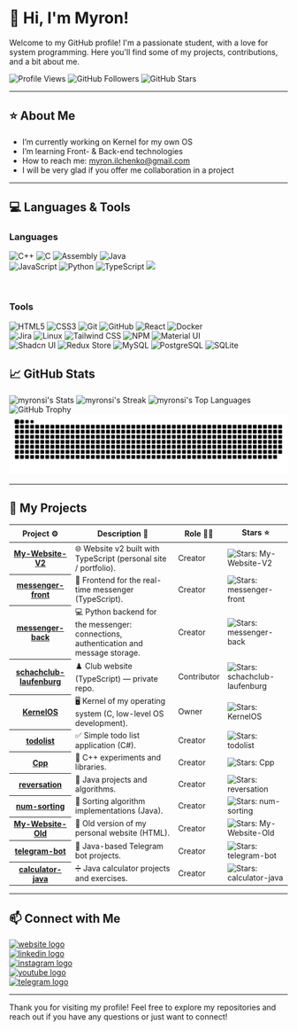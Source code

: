 # 👋 Hi, I'm Myron! 

Welcome to my GitHub profile! I'm a passionate student, with a love for system programming. Here you'll find some of my projects, contributions, and a bit about me.

![Profile Views](https://komarev.com/ghpvc/?username=myronsi&color=blue&style=for-the-badge)
![GitHub Followers](https://img.shields.io/github/followers/myronsi?label=Followers&style=for-the-badge&color=%23039e7a)
![GitHub Stars](https://img.shields.io/github/stars/myronsi?label=Stars&style=for-the-badge&color=%f6ff00) 

---

## ⭐ About Me

-  I’m currently working on Kernel for my own OS
-  I’m learning Front- & Back-end technologies
-  How to reach me: myron.ilchenko@gmail.com
-  I will be very glad if you offer me collaboration in a project

---

## 💻 Languages & Tools

### Languages
<p>
  <img src="https://img.shields.io/badge/-C++-00599C?style=flat&logo=c%2B%2B&logoColor=white" alt="C++" height="30">
  <img src="https://img.shields.io/badge/-C-A8B9CC?style=flat&logo=c&logoColor=black" alt="C" height="30">
  <img src="https://img.shields.io/badge/-Assembly-6E4C13?style=flat&logo=assemblyscript&logoColor=white" alt="Assembly" height="30">
  <img src="https://img.shields.io/badge/-Java-ED8B00?style=flat&logo=openjdk&logoColor=white" alt="Java" height="30"><br>
  <img src="https://img.shields.io/badge/-JavaScript-F7DF1E?style=flat&logo=javascript&logoColor=black" alt="JavaScript" height="30">
  <img src="https://img.shields.io/badge/-Python-3776AB?style=flat&logo=python&logoColor=white" alt="Python" height="30">
  <img src="https://img.shields.io/badge/-TypeScript-3178C6?style=flat&logo=typescript&logoColor=white" alt="TypeScript" height="30">
  <img src="https://img.shields.io/badge/-SQL-336791?style=flat&logo=postgresql&logoColor=white" height="30">
</p>
<br>

### Tools
<p>
  <img src="https://img.shields.io/badge/-HTML5-E34F26?style=flat&logo=html5&logoColor=white" alt="HTML5" height="30">
  <img src="https://img.shields.io/badge/-CSS3-1572B6?style=flat&logo=css3&logoColor=white" alt="CSS3" height="30">
  <img src="https://img.shields.io/badge/-Git-F05032?style=flat&logo=git&logoColor=white" alt="Git" height="30">
  <img src="https://img.shields.io/badge/-GitHub-181717?style=flat&logo=github&logoColor=white" alt="GitHub" height="30">
  <img src="https://img.shields.io/badge/-React-61DAFB?style=flat&logo=react&logoColor=black" alt="React" height="30">
  <img src="https://img.shields.io/badge/-Docker-2496ED?style=flat&logo=docker&logoColor=white" alt="Docker" height="30"><br>
  <img src="https://img.shields.io/badge/-Jira-0052CC?style=flat&logo=jira&logoColor=white" alt="Jira" height="30">
  <img src="https://img.shields.io/badge/-Linux-000000?style=flat&logo=linux&logoColor=white" alt="Linux" height="30">
  <img src="https://img.shields.io/badge/-Tailwind%20CSS-06B6D4?style=flat&logo=tailwindcss&logoColor=white" alt="Tailwind CSS" height="30">
  <img src="https://img.shields.io/badge/-NPM-CB3837?style=flat&logo=npm&logoColor=white" alt="NPM" height="30">
  <img src="https://img.shields.io/badge/-Material%20UI-007FFF?style=flat&logo=mui&logoColor=white" alt="Material UI" height="30"><br>
  <img src="https://img.shields.io/badge/-Shadcn%20UI-111827?style=flat&logo=shadcnui&logoColor=white" alt="Shadcn UI" height="30">
  <img src="https://img.shields.io/badge/-Redux%20Store-764ABC?style=flat&logo=redux&logoColor=white" alt="Redux Store" height="30">
  <img src="https://img.shields.io/badge/-MySQL-4479A1?style=flat&logo=mysql&logoColor=white" alt="MySQL" height="30">
  <img src="https://img.shields.io/badge/-PostgreSQL-336791?style=flat&logo=postgresql&logoColor=white" alt="PostgreSQL" height="30">
  <img src="https://img.shields.io/badge/-SQLite-003B57?style=flat&logo=sqlite&logoColor=white" alt="SQLite" height="30">
</p>

## 📈 GitHub Stats

<picture>
  <source media="(prefers-color-scheme: dark)" srcset="https://github-readme-stats.vercel.app/api?username=myronsi&theme=vue-dark&show_icons=true&hide_border=false&count_private=true">
  <source media="(prefers-color-scheme: light)" srcset="https://github-readme-stats.vercel.app/api?username=myronsi&theme=default&show_icons=true&hide_border=false&count_private=true">
  <img alt="myronsi's Stats" src="https://github-readme-stats.vercel.app/api?username=myronsi&theme=vue-dark&show_icons=true&hide_border=false&count_private=true">
</picture>

<picture>
  <source media="(prefers-color-scheme: dark)" srcset="https://github-readme-streak-stats.herokuapp.com/?user=myronsi&theme=vue-dark&hide_border=false">
  <source media="(prefers-color-scheme: light)" srcset="https://github-readme-streak-stats.herokuapp.com/?user=myronsi&theme=default&hide_border=false">
  <img alt="myronsi's Streak" src="https://github-readme-streak-stats.herokuapp.com/?user=myronsi&theme=vue-dark&hide_border=false">
</picture>

<picture>
  <source media="(prefers-color-scheme: dark)" srcset="https://github-readme-stats.vercel.app/api/top-langs/?username=myronsi&theme=vue-dark&show_icons=true&hide_border=false&layout=compact">
  <source media="(prefers-color-scheme: light)" srcset="https://github-readme-stats.vercel.app/api/top-langs/?username=myronsi&theme=default&show_icons=true&hide_border=false&layout=compact">
  <img alt="myronsi's Top Languages" src="https://github-readme-stats.vercel.app/api/top-langs/?username=myronsi&theme=vue-dark&show_icons=true&hide_border=false&layout=compact">
</picture>

<picture>
  <source media="(prefers-color-scheme: dark)" srcset="https://github-profile-trophy.vercel.app/?username=myronsi&theme=radical&no-frame=true&rank=-C,-?">
  <source media="(prefers-color-scheme: light)" srcset="https://github-profile-trophy.vercel.app/?username=myronsi&theme=flat&no-frame=true&rank=-C,-?">
  <img alt="GitHub Trophy" src="https://github-profile-trophy.vercel.app/?username=myronsi&theme=radical&no-frame=true&rank=-C,-?">
</picture>

<picture>
  <source media="(prefers-color-scheme: dark)" srcset="https://github.com/myronsi/myronsi/blob/output/github-snake-dark.svg">
  <source media="(prefers-color-scheme: light)" srcset="https://github.com/myronsi/myronsi/blob/output/github-snake.svg">
  <img alt="snake gif" src="https://github.com/myronsi/myronsi/blob/output/github-snake-dark.svg">
</picture>


---

## 📂 My Projects

<table width="100%">
	<thead>
		<th span="col">Project ⚙️</th>
		<th span="col">Description 📝</th>
		<th span="col">Role 👷‍♂️</th>
		<th span="col">Stars ⭐</th>
	</thead>
	<tbody>
    <tr>
      <th span="row"><a href="https://github.com/myronsi/My-Website-V2">My-Website-V2</a></th>
      <td>🌐 Website v2 built with TypeScript (personal site / portfolio).</td>
      <td>Creator</td>
      <td><img alt="Stars: My-Website-V2" src="https://img.shields.io/github/stars/myronsi/My-Website-V2" /></td>
    </tr>
    <tr>
      <th span="row"><a href="https://github.com/myronsi/messenger-front">messenger-front</a></th>
      <td>🧩 Frontend for the real-time messenger (TypeScript).</td>
      <td>Creator</td>
      <td><img alt="Stars: messenger-front" src="https://img.shields.io/github/stars/myronsi/messenger-front" /></td>
    </tr>
    <tr>
      <th span="row"><a href="https://github.com/myronsi/messenger-back">messenger-back</a></th>
      <td>💻 Python backend for the messenger: connections, authentication and message storage.</td>
      <td>Creator</td>
      <td><img alt="Stars: messenger-back" src="https://img.shields.io/github/stars/myronsi/messenger-back" /></td>
    </tr>
    <tr>
      <th span="row"><a href="https://github.com/myronsi/schachclub-laufenburg">schachclub-laufenburg</a></th>
      <td>♟️ Club website (TypeScript) — private repo.</td>
      <td>Contributor</td>
      <td><img alt="Stars: schachclub-laufenburg" src="https://img.shields.io/github/stars/myronsi/schachclub-laufenburg" /></td>
    </tr>
    <tr>
      <th span="row"><a href="https://github.com/myronsi/KernelOS">KernelOS</a></th>
      <td>🖥️ Kernel of my operating system (C, low-level OS development).</td>
      <td>Owner</td>
      <td><img alt="Stars: KernelOS" src="https://img.shields.io/github/stars/myronsi/KernelOS" /></td>
    </tr>
    <tr>
      <th span="row"><a href="https://github.com/myronsi/todolist">todolist</a></th>
      <td>✅ Simple todo list application (C#).</td>
      <td>Creator</td>
      <td><img alt="Stars: todolist" src="https://img.shields.io/github/stars/myronsi/todolist" /></td>
    </tr>
    <tr>
      <th span="row"><a href="https://github.com/myronsi/Cpp">Cpp</a></th>
      <td>💠 C++ experiments and libraries.</td>
      <td>Creator</td>
      <td><img alt="Stars: Cpp" src="https://img.shields.io/github/stars/myronsi/Cpp" /></td>
    </tr>
    <tr>
      <th span="row"><a href="https://github.com/myronsi/reversation">reversation</a></th>
      <td>🔁 Java projects and algorithms.</td>
      <td>Creator</td>
      <td><img alt="Stars: reversation" src="https://img.shields.io/github/stars/myronsi/reversation" /></td>
    </tr>
    <tr>
      <th span="row"><a href="https://github.com/myronsi/num-sorting">num-sorting</a></th>
      <td>🔢 Sorting algorithm implementations (Java).</td>
      <td>Creator</td>
      <td><img alt="Stars: num-sorting" src="https://img.shields.io/github/stars/myronsi/num-sorting" /></td>
    </tr>
    <tr>
      <th span="row"><a href="https://github.com/myronsi/My-Website-Old">My-Website-Old</a></th>
      <td>📜 Old version of my personal website (HTML).</td>
      <td>Creator</td>
      <td><img alt="Stars: My-Website-Old" src="https://img.shields.io/github/stars/myronsi/My-Website-Old" /></td>
    </tr>
    <tr>
      <th span="row"><a href="https://github.com/myronsi/telegram-bot">telegram-bot</a></th>
      <td>🤖 Java-based Telegram bot projects.</td>
      <td>Creator</td>
      <td><img alt="Stars: telegram-bot" src="https://img.shields.io/github/stars/myronsi/telegram-bot" /></td>
    </tr>
    <tr>
      <th span="row"><a href="https://github.com/myronsi/calculator-java">calculator-java</a></th>
      <td>➗ Java calculator projects and exercises.</td>
      <td>Creator</td>
      <td><img alt="Stars: calculator-java" src="https://img.shields.io/github/stars/myronsi/calculator-java" /></td>
    </tr>
	</tbody>
</table>

---

## 📫 Connect with Me

<div align="left">
  <a href="https://viserix.com" target="_blank">
    <img src="https://img.shields.io/static/v1?message=Website&logo=google-chrome&label=&color=4285F4&logoColor=white&style=for-the-badge" height="35" alt="website logo" />
  </a>
  <br>
  <a href="https://www.linkedin.com/in/myron-ilchenko" target="_blank">
    <img src="https://viserix.com/icons/linkedin_badge.svg" height="35" alt="linkedin logo" />
  </a>
  <br>
  <a href="https://www.instagram.com/myronsi_/" target="_blank">
    <img src="https://img.shields.io/static/v1?message=Instagram&logo=instagram&label=&color=E4405F&logoColor=white&style=for-the-badge" height="35" alt="instagram logo" />
  </a>
  <br>
  <a href="https://www.youtube.com/@myronsi" target="_blank">
    <img src="https://img.shields.io/static/v1?message=YouTube&logo=youtube&label=&color=FF0000&logoColor=white&style=for-the-badge" height="35" alt="youtube logo" />
  </a>
  <br>
  <a href="https://t.me/myronsi" target="_blank">
    <img src="https://img.shields.io/static/v1?message=Telegram&logo=telegram&label=&color=26A5E4&logoColor=white&style=for-the-badge" height="35" alt="telegram logo" />
  </a>
</div>



---

Thank you for visiting my profile! Feel free to explore my repositories and reach out if you have any questions or just want to connect!
